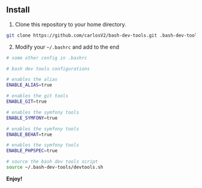 ## Install

1. Clone this repository to your home directory.

```sh
git clone https://github.com/carlosV2/bash-dev-tools.git .bash-dev-tools
```

2. Modify your `~/.bashrc` and add to the end

```sh
# some other config in .bashrc

# bash dev tools configurations

# enables the alias
ENABLE_ALIAS=true

# enables the git tools
ENABLE_GIT=true

# enables the symfony tools
ENABLE_SYMFONY=true

# enables the symfony tools
ENABLE_BEHAT=true

# enables the symfony tools
ENABLE_PHPSPEC=true

# source the bash dev tools script
source ~/.bash-dev-tools/devtools.sh
```

**Enjoy!**